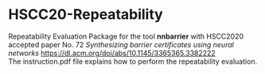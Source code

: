 # HSCC20-Repeatability
Repeatability Evaluation Package for the tool **nnbarrier** with HSCC2020 accepted paper  No. 72 *Synthesizing barrier certificates using neural networks* 
https://dl.acm.org/doi/abs/10.1145/3365365.3382222  
The instruction.pdf file explains how to perform the repeatability evaluation.
